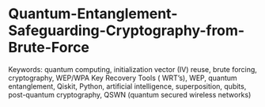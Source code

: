 # Quantum-Entanglement-Safeguarding-Cryptography-from-Brute-Force
Keywords: quantum computing, initialization vector (IV) reuse, brute forcing, cryptography, WEP/WPA Key Recovery Tools ( WRT’s), WEP, quantum entanglement, Qiskit, Python, artificial intelligence, superposition, qubits, post-quantum cryptography, QSWN (quantum secured wireless networks)
